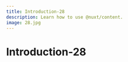 ```yaml
---
title: Introduction-28
description: Learn how to use @nuxt/content.
image: 28.jpg
---
```


# Introduction-28

<article-image name="28.jpg" alt="サンプル画像"></article-image>
